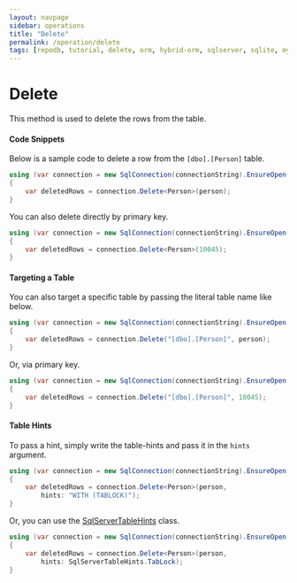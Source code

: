 ```yaml
---
layout: navpage
sidebar: operations
title: "Delete"
permalink: /operation/delete
tags: [repodb, tutorial, delete, orm, hybrid-orm, sqlserver, sqlite, mysql, postgresql]
---
```


# Delete

This method is used to delete the rows from the table.

#### Code Snippets

Below is a sample code to delete a row from the `[dbo].[Person]` table.

```csharp
using (var connection = new SqlConnection(connectionString).EnsureOpen())
{
	var deletedRows = connection.Delete<Person>(person);
}
```

You can also delete directly by primary key.

```csharp
using (var connection = new SqlConnection(connectionString).EnsureOpen())
{
	var deletedRows = connection.Delete<Person>(10045);
}
```

#### Targeting a Table

You can also target a specific table by passing the literal table name like below.

```csharp
using (var connection = new SqlConnection(connectionString).EnsureOpen())
{
	var deletedRows = connection.Delete("[dbo].[Person]", person);
}
```

Or, via primary key.

```csharp
using (var connection = new SqlConnection(connectionString).EnsureOpen())
{
	var deletedRows = connection.Delete("[dbo].[Person]", 10045);
}
```

#### Table Hints

To pass a hint, simply write the table-hints and pass it in the `hints` argument.

```csharp
using (var connection = new SqlConnection(connectionString).EnsureOpen())
{
	var deletedRows = connection.Delete<Person>(person,
		hints: "WITH (TABLOCK)");
}
```

Or, you can use the [SqlServerTableHints](/class/sqlservertablehints) class.

```csharp
using (var connection = new SqlConnection(connectionString).EnsureOpen())
{
	var deletedRows = connection.Delete<Person>(person,
		hints: SqlServerTableHints.TabLock);
}
```
